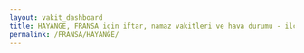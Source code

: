 ```yaml
---
layout: vakit_dashboard
title: HAYANGE, FRANSA için iftar, namaz vakitleri ve hava durumu - ilçe/eyalet seç
permalink: /FRANSA/HAYANGE/
---
```


<script type="text/javascript">
  var GLOBAL_COUNTRY = 'FRANSA';
  var GLOBAL_CITY = 'HAYANGE';
  var GLOBAL_STATE = '';
  var lat = 72;
  var lon = 21;
</script>

